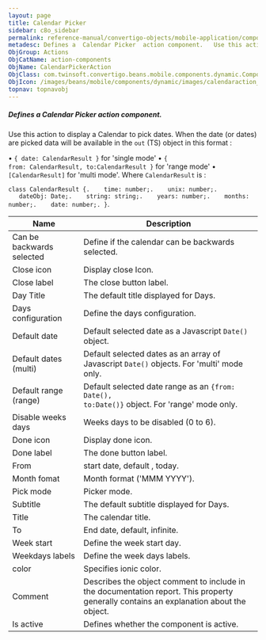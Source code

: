 ```yaml
---
layout: page
title: Calendar Picker
sidebar: c8o_sidebar
permalink: reference-manual/convertigo-objects/mobile-application/components/action-components/calendar-picker/
metadesc: Defines a  Calendar Picker  action component.   Use this action to display a Calendar to pick dates. When the date (or dates) are picked data will be 
ObjGroup: Actions
ObjCatName: action-components
ObjName: CalendarPickerAction
ObjClass: com.twinsoft.convertigo.beans.mobile.components.dynamic.ComponentManager$1
ObjIcon: /images/beans/mobile/components/dynamic/images/calendaraction_color_32x32.png
topnav: topnavobj
---
```

##### Defines a <i>Calendar Picker</i> action component. 
 Use this action to display a Calendar to pick dates. When the date (or dates) are picked data will be available in the <code>out</code> (TS) object in this format :


 • <code>{ date: CalendarResult }</code> for 'single mode'
 • <code>{ from: CalendarResult, to:CalendarResult  }</code> for 'range mode'
 • <code>[CalendarResult]</code> for 'multi mode'.
Where <code>CalendarResult</code> is :

<code>class CalendarResult {.
&nbsp;&nbsp;&nbsp;time: number;.
&nbsp;&nbsp;&nbsp;unix: number;.
&nbsp;&nbsp;&nbsp;dateObj: Date;.
&nbsp;&nbsp;&nbsp;string: string;.
&nbsp;&nbsp;&nbsp;years: number;.
&nbsp;&nbsp;&nbsp;months: number;.
&nbsp;&nbsp;&nbsp;date: number;.
}</code>.

Name | Description 
--- | ---
Can be backwards selected | Define if the calendar can be backwards selected.
Close icon | Display close Icon.
Close label | The close button label.
Day Title | The default title displayed for Days.
Days configuration | Define the days configuration.
Default date | Default selected date as a Javascript <code>Date()</code> object.
Default dates (multi) | Default selected dates as an array of Javascript <code>Date()</code> objects. For 'multi' mode only.
Default range (range) | Default selected date range as an <code>{from: Date(), to:Date()}</code> object. For 'range' mode only.
Disable weeks days | Weeks days to be disabled (0 to 6).
Done icon | Display done icon.
Done label | The done button label.
From | start date, default , today.
Month fomat | Month format ('MMM YYYY').
Pick mode | Picker mode.
Subtitle | The default  subtitle displayed for Days.
Title | The calendar title.
To | End date, default, infinite.
Week start | Define the week start day.
Weekdays labels | Define the week days labels.
color | Specifies ionic color.
Comment | Describes the object comment to include in the documentation report.  This property generally contains an explanation about the object. 
Is active | Defines whether the component is active. 

